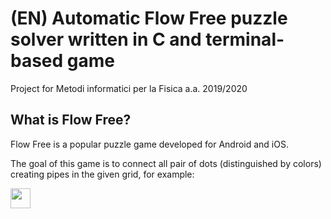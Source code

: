 #

<h1>(EN) Automatic Flow Free puzzle solver written in C and terminal-based game</h1>
Project for Metodi informatici per la Fisica a.a. 2019/2020

<h2> What is Flow Free? </h2>
Flow Free is a popular puzzle game developed for Android and iOS.

The goal of this game is to connect all pair of dots (distinguished by colors) creating pipes in the given grid,
for example:

<img src="https://gitlab.com/saveriomonaco97/flowsolver/-/raw/master/readmeimgs/example1.jpg" style="width:32px;height:32px;">

